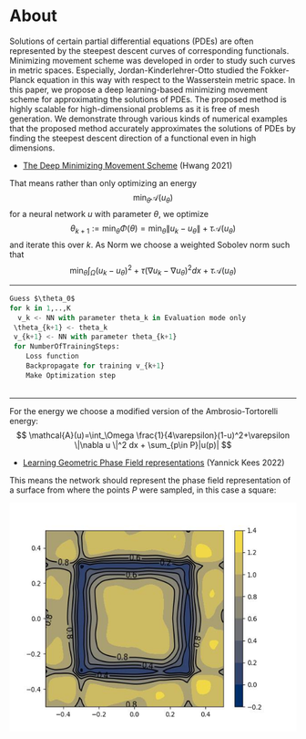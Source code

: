

# About
Solutions of certain partial differential equations (PDEs) are often represented by the steepest descent curves of corresponding functionals. Minimizing movement scheme was developed in order to study such curves in metric spaces. Especially, Jordan-Kinderlehrer-Otto studied the Fokker-Planck equation in this way with respect to the Wasserstein metric space. In this paper, we propose a deep learning-based minimizing movement scheme for approximating the solutions of PDEs. The proposed method is highly scalable for high-dimensional problems as it is free of mesh generation. We demonstrate through various kinds of numerical examples that the proposed method accurately approximates the solutions of PDEs by finding the steepest descent direction of a functional even in high dimensions.
* [The Deep Minimizing Movement Scheme](https://arxiv.org/abs/2109.14851) (Hwang 2021)

That means rather than only optimizing an energy $$\min_\theta \mathcal{A}(u_\theta)  $$ for a neural network $u$ with parameter $\theta$, we optimize $$\theta_{k+1}:= \min_\theta \Phi(\theta) = \min_\theta \|u_k - u_\theta \| +\tau \mathcal{A}(u_\theta) $$ and iterate this over $k$. As Norm we choose a weighted Sobolev norm such that
$$\min_\theta \int_\Omega (u_k-u_\theta)^2 + \tau(\nabla u_k-\nabla u_\theta)^2 dx +\tau \mathcal{A}(u_\theta) $$


---
```python
Guess $\theta_0$
for k in 1,..,K
  v_k <- NN with parameter theta_k in Evaluation mode only
 \theta_{k+1} <- theta_k
 v_{k+1} <- NN with parameter theta_{k+1}
 for NumberOfTrainingSteps:
    Loss function 
    Backpropagate for training v_{k+1}
    Make Optimization step
 

```
---

For the energy we choose a modified version of the Ambrosio-Tortorelli energy: 
$$ \mathcal{A}(u)=\int_\Omega \frac{1}{4\varepsilon}(1-u)^2+\varepsilon \|\nabla u \|^2 dx + \sum_{p\in P}|u(p)|  $$
* [Learning Geometric Phase Field representations](https://drive.google.com/drive/u/0/folders/1LKQha7mYWvPzKKS2yC0zf_19FEzRlly8) (Yannick Kees 2022)

This means the network should represent the phase field representation of a surface from where the points $P$ were sampled, in this case a square:


<img src="images/pf00020.jpg" height="402pt">



